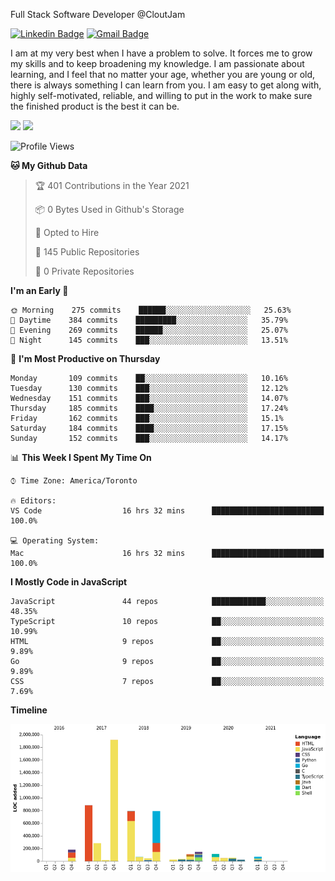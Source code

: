 Full Stack Software Developer @CloutJam

[![Linkedin Badge](https://img.shields.io/badge/-Jesse%20Okeya-6633cc?style=flat-square&logo=Linkedin&logoColor=white&link=https://www.linkedin.com/in/jesse-okeya-45a38510a/)](https://www.linkedin.com/in/jesse-okeya-45a38510a/) 
[![Gmail Badge](https://img.shields.io/badge/-jesseokeya@gmail.com-6633cc?style=flat-square&logo=Gmail&logoColor=white&link=mailto:jesseokeya@gmail.com)](mailto:jesseokeya@gmail.com)

I am at my very best when I have a problem to solve. It forces me to grow my skills and to keep broadening my knowledge. I am passionate about learning, and I feel that no matter your age, whether you are young or old, there is always something I can learn from you. I am easy to get along with, highly self-motivated, reliable, and willing to put in the work to make sure the finished product is the best it can be.

![](https://github-readme-stats.vercel.app/api?username=jesseokeya&show_icons=true&theme=radical) ![](https://github-readme-stats.vercel.app/api/top-langs/?username=jesseokeya&layout=compact&theme=radical)

<!--START_SECTION:waka-->
![Profile Views](http://img.shields.io/badge/Profile%20Views-17-blue)

**🐱 My Github Data** 

> 🏆 401 Contributions in the Year 2021
 > 
> 📦 0 Bytes Used in Github's Storage 
 > 
> 💼 Opted to Hire
 > 
> 📜 145 Public Repositories 
 > 
> 🔑 0 Private Repositories  
 > 
**I'm an Early 🐤** 

```text
🌞 Morning    275 commits    ██████░░░░░░░░░░░░░░░░░░░   25.63% 
🌆 Daytime    384 commits    █████████░░░░░░░░░░░░░░░░   35.79% 
🌃 Evening    269 commits    ██████░░░░░░░░░░░░░░░░░░░   25.07% 
🌙 Night      145 commits    ███░░░░░░░░░░░░░░░░░░░░░░   13.51%

```
📅 **I'm Most Productive on Thursday** 

```text
Monday       109 commits    ██░░░░░░░░░░░░░░░░░░░░░░░   10.16% 
Tuesday      130 commits    ███░░░░░░░░░░░░░░░░░░░░░░   12.12% 
Wednesday    151 commits    ███░░░░░░░░░░░░░░░░░░░░░░   14.07% 
Thursday     185 commits    ████░░░░░░░░░░░░░░░░░░░░░   17.24% 
Friday       162 commits    ███░░░░░░░░░░░░░░░░░░░░░░   15.1% 
Saturday     184 commits    ████░░░░░░░░░░░░░░░░░░░░░   17.15% 
Sunday       152 commits    ███░░░░░░░░░░░░░░░░░░░░░░   14.17%

```


📊 **This Week I Spent My Time On** 

```text
⌚︎ Time Zone: America/Toronto

🔥 Editors: 
VS Code                  16 hrs 32 mins      █████████████████████████   100.0%

💻 Operating System: 
Mac                      16 hrs 32 mins      █████████████████████████   100.0%

```

**I Mostly Code in JavaScript** 

```text
JavaScript               44 repos            ████████████░░░░░░░░░░░░░   48.35% 
TypeScript               10 repos            ██░░░░░░░░░░░░░░░░░░░░░░░   10.99% 
HTML                     9 repos             ██░░░░░░░░░░░░░░░░░░░░░░░   9.89% 
Go                       9 repos             ██░░░░░░░░░░░░░░░░░░░░░░░   9.89% 
CSS                      7 repos             ██░░░░░░░░░░░░░░░░░░░░░░░   7.69%

```


**Timeline**

![Chart not found](https://raw.githubusercontent.com/jesseokeya/jesseokeya/master/charts/bar_graph.png) 


<!--END_SECTION:waka-->
